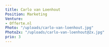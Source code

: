 ```yaml
---
title: Carlo van Loenhout
Position: Marketing
Venture:
- Offerte.nl
Photo: "/uploads/carlo-van-loenhout.jpg"
Photo2x: "/uploads/carlo-van-loenhout@2x.jpg"
prio: 3
---
```


